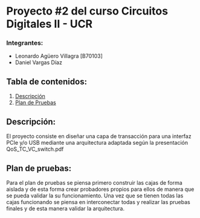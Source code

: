 # Proyecto #2 del curso Circuitos Digitales II - UCR

### Integrantes:

* Leonardo Agüero Villagra [B70103]
* Daniel Vargas Díaz

## Tabla de contenidos:
1. [Descripción](#descripcion)
2. [Plan de Pruebas](#planPruebas)

## Descripción: <a name="descripcion"></a>

El proyecto consiste en diseñar una capa de transacción para una interfaz PCIe y/o USB mediante una arquitectura adaptada según la presentación QoS_TC_VC_switch.pdf

## Plan de pruebas: <a name="planPruebas"></a>

Para el plan de pruebas se piensa primero construir las cajas de forma aislada y de esta forma crear probadores propios para ellos de manera que se pueda validar la su funcionamiento. Una vez que se tienen todas las cajas funcionando se piensa en interconectar todas y realizar las pruebas finales y de esta manera validar la arquitectura.
